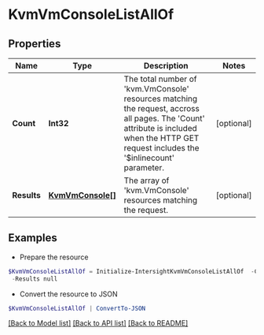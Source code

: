 # KvmVmConsoleListAllOf
## Properties

Name | Type | Description | Notes
------------ | ------------- | ------------- | -------------
**Count** | **Int32** | The total number of &#39;kvm.VmConsole&#39; resources matching the request, accross all pages. The &#39;Count&#39; attribute is included when the HTTP GET request includes the &#39;$inlinecount&#39; parameter. | [optional] 
**Results** | [**KvmVmConsole[]**](KvmVmConsole.md) | The array of &#39;kvm.VmConsole&#39; resources matching the request. | [optional] 

## Examples

- Prepare the resource
```powershell
$KvmVmConsoleListAllOf = Initialize-IntersightKvmVmConsoleListAllOf  -Count null `
 -Results null
```

- Convert the resource to JSON
```powershell
$KvmVmConsoleListAllOf | ConvertTo-JSON
```

[[Back to Model list]](../README.md#documentation-for-models) [[Back to API list]](../README.md#documentation-for-api-endpoints) [[Back to README]](../README.md)

